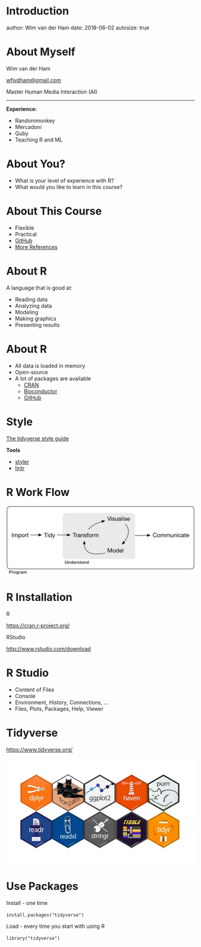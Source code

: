

Introduction
========================================================
author: Wim van der Ham
date: 2018-06-02
autosize: true

About Myself
========================================================

Wim van der Ham 

wfjvdham@gmail.com

Master Human Media Interaction (AI)

***

**Experience:**

- Randommonkey
- Mercadoni
- Quby
- Teaching R and ML

About You?
========================================================

- What is your level of experience with R?
- What would you like to learn in this course?

About This Course
========================================================

- Flexible
- Practical
- [GitHub](https://github.com/wfjvdham/Rcourse)
- [More References](https://github.com/wfjvdham/Rcourse/blob/master/references.md)

About R
========================================================

A language that is good at: 
  - Reading data
  - Analyzing data
  - Modeling
  - Making graphics
  - Presenting results

About R
========================================================  

- All data is loaded in memory
- Open-source
- A lot of packages are available
  - [CRAN](https://cran.rstudio.com/)
  - [Bioconductor](https://www.bioconductor.org/)
  - [GitHub](https://github.com)

Style
========================================================  

[The tidyverse style guide](http://style.tidyverse.org/)

**Tools**

- [styler](http://styler.r-lib.org/index.html)
- [lintr](https://github.com/jimhester/lintr)

R Work Flow
========================================================

![R Work Flow](./r_workflow.jpg)

R Installation
========================================================

R

https://cran.r-project.org/

RStudio

http://www.rstudio.com/download

R Studio
========================================================

- Content of Files
- Console
- Environment, History, Connections, ...
- Files, Plots, Packages, Help, Viewer

Tidyverse
========================================================

https://www.tidyverse.org/

![Tidyverse](./tidyverse.jpg)

Use Packages
========================================================

Install - one time

`install.packages("tidyverse")`

Load - every time you start with using R

`library("tidyverse")`

